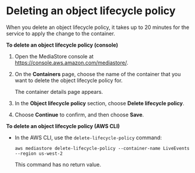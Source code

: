 # Deleting an object lifecycle policy<a name="policies-object-lifecycle-delete"></a>

When you delete an object lifecycle policy, it takes up to 20 minutes for the service to apply the change to the container\. 

**To delete an object lifecycle policy \(console\)**

1. Open the MediaStore console at [https://console\.aws\.amazon\.com/mediastore/](https://console.aws.amazon.com/mediastore/)\.

1. On the **Containers** page, choose the name of the container that you want to delete the object lifecycle policy for\.

   The container details page appears\. 

1. In the **Object lifecycle policy** section, choose **Delete lifecycle policy**\.

1. Choose **Continue** to confirm, and then choose **Save**\.

**To delete an object lifecycle policy \(AWS CLI\)**
+ In the AWS CLI, use the `delete-lifecycle-policy` command:

  ```
  aws mediastore delete-lifecycle-policy --container-name LiveEvents --region us-west-2
  ```

  This command has no return value\. 